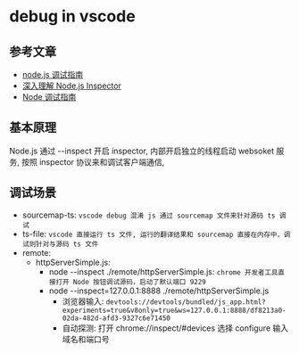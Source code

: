 # debug in vscode
## 参考文章
- [node.js 调试指南](https://nodejs.org/zh-cn/docs/guides/debugging-getting-started/)
- [深入理解 Node.js Inspector](https://zhuanlan.zhihu.com/p/396463046)
- [Node 调试指南](https://nodejs.org/zh-cn/docs/guides/debugging-getting-started/)

## 基本原理
Node.js 通过 --inspect 开启 inspector, 内部开启独立的线程启动 websoket 服务, 按照 inspector 协议来和调试客户端通信, 

## 调试场景
- sourcemap-ts: `vscode debug 混淆 js 通过 sourcemap 文件来针对源码 ts 调试`
- ts-file: `vscode 直接运行 ts 文件, 运行的翻译结果和 sourcemap 直接在内存中，调试则针对与源码 ts 文件`
- remote:
  - httpServerSimple.js: 
    - node --inspect ./remote/httpServerSimple.js: `chrome 开发者工具直接打开 Node 按钮调试源码，启动了默认端口 9229`
    - node --inspect=127.0.0.1:8888 ./remote/httpServerSimple.js
      - 浏览器输入: `devtools://devtools/bundled/js_app.html?experiments=true&v8only=true&ws=127.0.0.1:8888/df8213a0-02da-482d-afd3-9327c6e71450`
      - 自动探测: 打开 chrome://inspect/#devices 选择 configure 输入域名和端口号
        